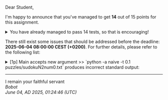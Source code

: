 Dear Student,

I'm happy to announce that you've managed to get **14** out of 15 points for this assignment.
<details><summary>You have already managed to pass 14 tests, so that is encouraging!</summary>&emsp;☑&nbsp;[1p]&nbsp;Solver&nbsp;abstract&nbsp;run&nbsp;algorithm<br>&emsp;☑&nbsp;[1p]&nbsp;Dancing&nbsp;links&nbsp;run&nbsp;algorithm<br>&emsp;☑&nbsp;[1p]&nbsp;Dancing&nbsp;links&nbsp;communicate&nbsp;with&nbsp;external&nbsp;solver<br>&emsp;☑&nbsp;[1p]&nbsp;Dancing&nbsp;links&nbsp;get&nbsp;lib<br>&emsp;☑&nbsp;[1p]&nbsp;Dancing&nbsp;links&nbsp;c&nbsp;args<br>&emsp;☑&nbsp;[1p]&nbsp;Dancing&nbsp;links&nbsp;grid&nbsp;from&nbsp;array<br>&emsp;☑&nbsp;[1p]&nbsp;First&nbsp;fail&nbsp;dfs<br>&emsp;☑&nbsp;[1p]&nbsp;First&nbsp;fail&nbsp;choose&nbsp;variable<br>&emsp;☑&nbsp;[1p]&nbsp;First&nbsp;fail&nbsp;state&nbsp;domain<br>&emsp;☑&nbsp;[1p]&nbsp;First&nbsp;fail&nbsp;state&nbsp;assign<br>&emsp;☑&nbsp;[1p]&nbsp;First&nbsp;fail&nbsp;state&nbsp;remove&nbsp;assignment<br>&emsp;☑&nbsp;[1p]&nbsp;First&nbsp;fail&nbsp;state&nbsp;from&nbsp;grid<br>&emsp;☑&nbsp;[1p]&nbsp;Recursion&nbsp;limit&nbsp;context&nbsp;works&nbsp;correctly<br>&emsp;☑&nbsp;[1p]&nbsp;Solver&nbsp;static&nbsp;solve</details>

There still exist some issues that should be addressed before the deadline: **2025-06-04 08:00:00 CEST (+0200)**. For further details, please refer to the following list:

<details><summary>[1p] Main accepts new argument &gt;&gt; `python -a naive -t 0.1 puzzles/sudokuN2num0.txt` produces incorrect standard output:</summary>-&nbsp;got:<br>-------------<br>|&nbsp;0,0&nbsp;|&nbsp;2,1&nbsp;|<br>|&nbsp;0,2&nbsp;|&nbsp;0,0&nbsp;|<br>-------------<br>|&nbsp;2,3&nbsp;|&nbsp;0,0&nbsp;|<br>|&nbsp;4,0&nbsp;|&nbsp;0,0&nbsp;|<br>-------------<br>-&nbsp;expected:<br>-------------<br>|&nbsp;3,4&nbsp;|&nbsp;2,1&nbsp;|<br>|&nbsp;1,2&nbsp;|&nbsp;4,3&nbsp;|<br>-------------<br>|&nbsp;2,3&nbsp;|&nbsp;1,4&nbsp;|<br>|&nbsp;4,1&nbsp;|&nbsp;3,2&nbsp;|<br>-------------</details>

-----------
I remain your faithful servant\
_Bobot_\
_June 04, AD 2025, 01:24:46 (UTC)_